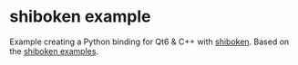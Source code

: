 # shiboken example

Example creating a Python binding for Qt6 & C++ with
[shiboken](https://doc.qt.io/qtforpython-6/shiboken6/index.html). Based on the
[shiboken examples](https://doc.qt.io/qtforpython-6/shiboken6/examples/index.html).
